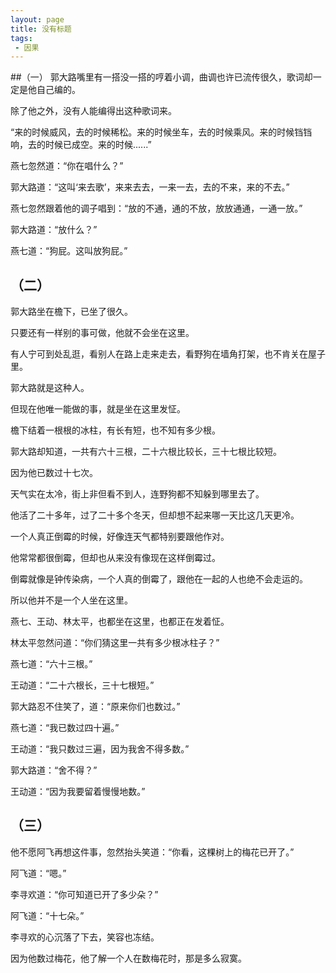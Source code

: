 ```yaml
---
layout: page
title: 没有标题
tags: 
 - 因果
---
```

##（一）
郭大路嘴里有一搭没一搭的哼着小调，曲调也许已流传很久，歌词却一定是他自己编的。

除了他之外，没有人能编得出这种歌词来。

“来的时候威风，去的时候稀松。来的时候坐车，去的时候乘风。来的时候铛铛响，去的时候已成空。来的时候......”

燕七忽然道：“你在唱什么？”

郭大路道：“这叫‘来去歌’，来来去去，一来一去，去的不来，来的不去。”

燕七忽然跟着他的调子唱到：“放的不通，通的不放，放放通通，一通一放。”

郭大路道：“放什么？”

燕七道：“狗屁。这叫放狗屁。”


## （二）
郭大路坐在檐下，已坐了很久。

只要还有一样别的事可做，他就不会坐在这里。

有人宁可到处乱逛，看别人在路上走来走去，看野狗在墙角打架，也不肯关在屋子里。

郭大路就是这种人。

但现在他唯一能做的事，就是坐在这里发怔。

檐下结着一根根的冰柱，有长有短，也不知有多少根。

郭大路却知道，一共有六十三根，二十六根比较长，三十七根比较短。

因为他已数过十七次。

天气实在太冷，街上非但看不到人，连野狗都不知躲到哪里去了。

他活了二十多年，过了二十多个冬天，但却想不起来哪一天比这几天更冷。

一个人真正倒霉的时候，好像连天气都特别要跟他作对。

他常常都很倒霉，但却也从来没有像现在这样倒霉过。

倒霉就像是钟传染病，一个人真的倒霉了，跟他在一起的人也绝不会走运的。

所以他并不是一个人坐在这里。

燕七、王动、林太平，也都坐在这里，也都正在发着怔。

林太平忽然问道：“你们猜这里一共有多少根冰柱子？”

燕七道：“六十三根。”

王动道：“二十六根长，三十七根短。”

郭大路忍不住笑了，道：“原来你们也数过。”

燕七道：“我已数过四十遍。”

王动道：“我只数过三遍，因为我舍不得多数。”

郭大路道：“舍不得？”

王动道：“因为我要留着慢慢地数。”

## （三）
他不愿阿飞再想这件事，忽然抬头笑道：“你看，这棵树上的梅花已开了。”

阿飞道：“嗯。”

李寻欢道：“你可知道已开了多少朵？”

阿飞道：“十七朵。”

李寻欢的心沉落了下去，笑容也冻结。

因为他数过梅花，他了解一个人在数梅花时，那是多么寂寞。
